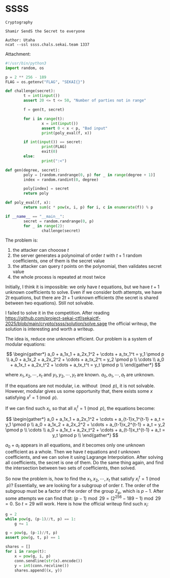 # SSSS

```
Cryptography

Shamir SendS the Secret to everyone

Author: Utaha
ncat --ssl ssss.chals.sekai.team 1337
```

Attachment:

```python
#!/usr/bin/python3
import random, os

p = 2 ** 256 - 189
FLAG = os.getenv("FLAG", "SEKAI{}")

def challenge(secret):
        t = int(input())
        assert 20 <= t <= 50, "Number of parties not in range"

        f = gen(t, secret)

        for i in range(t):
                x = int(input())
                assert 0 < x < p, "Bad input"
                print(poly_eval(f, x))

        if int(input()) == secret:
                print(FLAG)
                exit(0)
        else:
                print(":<")

def gen(degree, secret):
        poly = [random.randrange(0, p) for _ in range(degree + 1)]
        index = random.randint(0, degree)

        poly[index] = secret
        return poly

def poly_eval(f, x):
        return sum(c * pow(x, i, p) for i, c in enumerate(f)) % p

if __name__ == "__main__":
        secret = random.randrange(0, p)
        for _ in range(2):
                challenge(secret)
```

The problem is:

1. the attacker can chooose $t$
2. the server generates a polynoimal of order $t$ with $t+1$ random coefficients, one of them is the secret value
3. the attacker can query $t$ points on the polynomial, then validates secret value
4. the whole process is repeated at most twice

Initially, I think it is impossible: we only have $t$ equations, but we have $t+1$ unknown coefficients to solve. Even if we consider both attempts, we have $2t$ equations, but there are $2t+1$ unknown efficients (the secret is shared between two equations). Still not solvable.

I failed to solve it in the competition. After reading <https://github.com/project-sekai-ctf/sekaictf-2025/blob/main/crypto/ssss/solution/solve.sage> the official writeup, the solution is interesting and worth a writeup.

The idea is, reduce one unknown efficient. Our problem is a system of modular equations:

$$
\begin{gather*}
a_0 + a_1x_1 + a_2x_1^2 + \cdots + a_tx_1^t = y_1 \pmod p \\
a_0 + a_1x_2 + a_2x_2^2 + \cdots + a_tx_2^t = y_2 \pmod p \\
\cdots \\
a_0 + a_1x_t + a_2x_t^2 + \cdots + a_tx_t^t = y_t \pmod p \\
\end{gather*}
$$


where $x_1, x_2, \cdots, x_t$ and $y_1, y_2, \cdots, y_t$ are known. $a_0, a_1, \cdots, a_t$ are unknown.

If the equations are not modular, i.e. without $\pmod p$, it is not solvable. However, modular gives us some opportunity that, there exists some $x$ satisfying $x^t = 1 \pmod p$.

If we can find such $x_i$, so that all $x_i^t = 1 \pmod p$, the equations become:

$$
\begin{gather*}
a_0 + a_1x_1 + a_2x_1^2 + \cdots + a_{t-1}x_1^{t-1} + a_t = y_1 \pmod p \\
a_0 + a_1x_2 + a_2x_2^2 + \cdots + a_{t-1}x_2^{t-1} + a_t = y_2 \pmod p \\
\cdots \\
a_0 + a_1x_t + a_2x_t^2 + \cdots + a_{t-1}x_t^{t-1} + a_t = y_t \pmod p \\
\end{gather*}
$$

$a_0 + a_t$ appears in all equations, and it becomes only one unknown coefficient as a whole. Then we have $t$ equations and $t$ unknown coefficients, and we can solve it using Lagrange Interpolation. After solving all coefficients, the secret is one of them. Do the same thing again, and find the intersection between two sets of coefficients, then solved.

So now the problem is, how to find the $x_1, x_2, \cdots, x_t$ that satisfy $x_i^t = 1 \pmod p$? Essentially, we are looking for a subgroup of order $t$. The order of the subgroup must be a factor of the order of the group $\mathbb{Z}_p$, which is $p-1$. After some attempts we can find that: $(p - 1) \bmod 29 = (2^{256} - 189 - 1) \bmod 29 = 0$. So $t = 29$ will work. Here is how the official writeup find such $x_i$:

```python
g = 2
while pow(g, (p-1)//t, p) == 1:
    g += 1

g = pow(g, (p-1)//t, p)
assert pow(g, t, p) == 1

shares = []
for i in range(t):
    x = pow(g, i, p)
    conn.sendline(str(x).encode())
    y = int(conn.recvline())
    shares.append((x, y))
```
